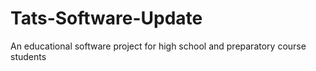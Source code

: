 # Tats-Software-Update
 An educational software project for high school and preparatory course students
